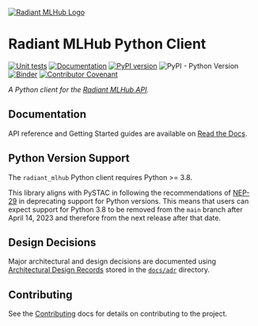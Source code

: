 [![Radiant MLHub Logo](https://radiant-assets.s3-us-west-2.amazonaws.com/PrimaryRadiantMLHubLogo.png)](https://mlhub.earth/)

# Radiant MLHub Python Client

[![Unit tests](https://github.com/radiantearth/radiant-mlhub/workflows/Unit%20tests/badge.svg)](https://github.com/radiantearth/radiant-mlhub/actions)
[![Documentation](https://readthedocs.org/projects/radiant-mlhub/badge/)](https://radiant-mlhub.readthedocs.io/en/latest/)
[![PyPI version](https://badge.fury.io/py/radiant-mlhub.svg)](https://pypi.org/project/radiant-mlhub/)
![PyPI - Python Version](https://img.shields.io/pypi/pyversions/radiant-mlhub)
[![Binder](https://mybinder.org/badge_logo.svg)](https://mybinder.org/v2/gh/radiantearth/radiant-mlhub/main?filepath=examples%2Findex.ipynb)
[![Contributor Covenant](https://img.shields.io/badge/Contributor%20Covenant-2.0-4baaaa.svg)](code_of_conduct.md)

*A Python client for the [Radiant MLHub API](https://mlhub.earth/).*

## Documentation

API reference and Getting Started guides are available on [Read the Docs](https://radiant-mlhub.readthedocs.io/en/latest/).

## Python Version Support

The `radiant_mlhub` Python client requires Python >= 3.8.

This library aligns with PySTAC in following the recommendations of
[NEP-29](https://numpy.org/neps/nep-0029-deprecation_policy.html) in deprecating support for Python
versions. This means that users can expect support for Python 3.8 to be removed from the `main` branch
after April 14, 2023 and therefore from the next release after that date.

## Design Decisions

Major architectural and design decisions are documented using [Architectural Design Records](https://cognitect.com/blog/2011/11/15/documenting-architecture-decisions) stored in the [`docs/adr`](./docs/adr) directory.

## Contributing

See the [Contributing](./CONTRIBUTING.md) docs for details on contributing to the project.
